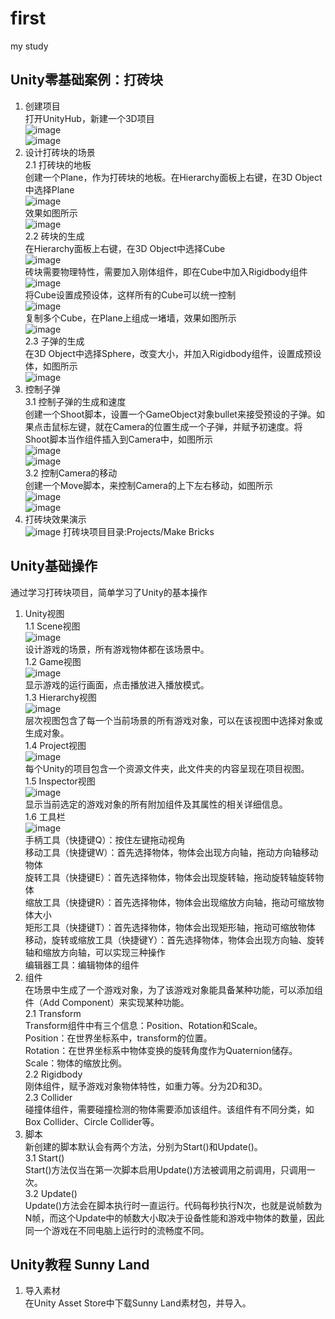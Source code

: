 # first
my study
## Unity零基础案例：打砖块  
1. 创建项目  
   打开UnityHub，新建一个3D项目  
   ![image](https://github.com/super-180/first/blob/master/Images/1.jpg)  
   ![image](https://github.com/super-180/first/blob/master/Images/2020-07-26%20(2).png)  
2. 设计打砖块的场景  
   2.1 打砖块的地板  
       创建一个Plane，作为打砖块的地板。在Hierarchy面板上右键，在3D Object中选择Plane  
       ![image](https://github.com/super-180/first/blob/master/Images/2020-07-27%20(2).png)  
       效果如图所示  
       ![image](https://github.com/super-180/first/blob/master/Images/2020-07-27%20(3).png)  
   2.2 砖块的生成  
       在Hierarchy面板上右键，在3D Object中选择Cube  
       ![image](https://github.com/super-180/first/blob/master/Images/2020-07-27%20(6).png)  
       砖块需要物理特性，需要加入刚体组件，即在Cube中加入Rigidbody组件  
       ![image](https://github.com/super-180/first/blob/master/Images/2020-07-27%20(10)_LI.jpg)  
       将Cube设置成预设体，这样所有的Cube可以统一控制  
       ![image](https://github.com/super-180/first/blob/master/Images/2020-07-27%20(7).png)  
       复制多个Cube，在Plane上组成一堵墙，效果如图所示  
       ![image](https://github.com/super-180/first/blob/master/Images/2020-07-27%20(8).png)  
   2.3 子弹的生成  
       在3D Object中选择Sphere，改变大小，并加入Rigidbody组件，设置成预设体，如图所示  
       ![image](https://github.com/super-180/first/blob/master/Images/2020-07-27%20(11).png)  
3. 控制子弹  
   3.1 控制子弹的生成和速度  
       创建一个Shoot脚本，设置一个GameObject对象bullet来接受预设的子弹。如果点击鼠标左键，就在Camera的位置生成一个子弹，并赋予初速度。将Shoot脚本当作组件插入到Camera中，如图所示  
       ![image](https://github.com/super-180/first/blob/master/Images/2020-07-27%20(14).png)  
       ![image](https://github.com/super-180/first/blob/master/Images/2020-07-27%20(15)_LI.jpg)  
   3.2 控制Camera的移动  
       创建一个Move脚本，来控制Camera的上下左右移动，如图所示  
       ![image](https://github.com/super-180/first/blob/master/Images/2020-07-27%20(17).png)  
       ![image](https://github.com/super-180/first/blob/master/Images/2020-07-27%20(18)_LI.jpg)  
4. 打砖块效果演示  
       ![image](https://github.com/super-180/first/blob/master/Images/打砖块演示.gif)
打砖块项目目录:Projects/Make Bricks  



## Unity基础操作  
通过学习打砖块项目，简单学习了Unity的基本操作  
1. Unity视图  
   1.1 Scene视图  
       ![image](https://github.com/super-180/first/blob/master/Images/Scene.png)  
       设计游戏的场景，所有游戏物体都在该场景中。  
   1.2 Game视图  
       ![image](https://github.com/super-180/first/blob/master/Images/Game.png)  
       显示游戏的运行画面，点击播放进入播放模式。  
   1.3 Hierarchy视图  
       ![image](https://github.com/super-180/first/blob/master/Images/Hierarchy.png)  
       层次视图包含了每一个当前场景的所有游戏对象，可以在该视图中选择对象或生成对象。  
   1.4 Project视图  
       ![image](https://github.com/super-180/first/blob/master/Images/Project.png)  
       每个Unity的项目包含一个资源文件夹，此文件夹的内容呈现在项目视图。  
   1.5 Inspector视图  
       ![image](https://github.com/super-180/first/blob/master/Images/Inspector.png)  
       显示当前选定的游戏对象的所有附加组件及其属性的相关详细信息。  
   1.6 工具栏  
       ![image](https://github.com/super-180/first/blob/master/Images/工具栏.png)  
       手柄工具（快捷键Q）：按住左键拖动视角  
       移动工具（快捷键W）：首先选择物体，物体会出现方向轴，拖动方向轴移动物体  
       旋转工具（快捷键E）：首先选择物体，物体会出现旋转轴，拖动旋转轴旋转物体  
       缩放工具（快捷键R）：首先选择物体，物体会出现缩放方向轴，拖动可缩放物体大小  
       矩形工具（快捷键T）：首先选择物体，物体会出现矩形轴，拖动可缩放物体  
       移动，旋转或缩放工具（快捷键Y）：首先选择物体，物体会出现方向轴、旋转轴和缩放方向轴，可以实现三种操作  
       编辑器工具：编辑物体的组件
2. 组件  
   在场景中生成了一个游戏对象，为了该游戏对象能具备某种功能，可以添加组件（Add Component）来实现某种功能。  
   2.1 Transform  
       Transform组件中有三个信息：Position、Rotation和Scale。  
       Position：在世界坐标系中，transform的位置。  
       Rotation：在世界坐标系中物体变换的旋转角度作为Quaternion储存。  
       Scale：物体的缩放比例。  
   2.2 Rigidbody  
       刚体组件，赋予游戏对象物体特性，如重力等。分为2D和3D。  
   2.3 Collider  
       碰撞体组件，需要碰撞检测的物体需要添加该组件。该组件有不同分类，如Box Collider、Circle Collider等。
3. 脚本  
   新创建的脚本默认会有两个方法，分别为Start()和Update()。  
   3.1 Start()  
       Start()方法仅当在第一次脚本启用Update()方法被调用之前调用，只调用一次。  
   3.2 Update()  
       Update()方法会在脚本执行时一直运行。代码每秒执行N次，也就是说帧数为N帧，而这个Update中的帧数大小取决于设备性能和游戏中物体的数量，因此同一个游戏在不同电脑上运行时的流畅度不同。  
      
## Unity教程 Sunny Land  
1. 导入素材  
   在Unity Asset Store中下载Sunny Land素材包，并导入。  
   
